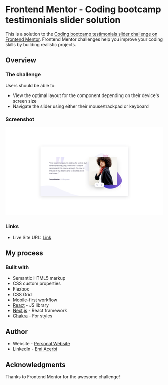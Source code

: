 # Frontend Mentor - Coding bootcamp testimonials slider solution

This is a solution to the [Coding bootcamp testimonials slider challenge on Frontend Mentor](https://www.frontendmentor.io/challenges/coding-bootcamp-testimonials-slider-4FNyLA8JL). Frontend Mentor challenges help you improve your coding skills by building realistic projects. 


## Overview

### The challenge

Users should be able to:

- View the optimal layout for the component depending on their device's screen size
- Navigate the slider using either their mouse/trackpad or keyboard

### Screenshot

![](./public/screenshot.png)

### Links

- Live Site URL: [Link](https://coding-bootcamp-testimonials-jet.vercel.app/)

## My process

### Built with

- Semantic HTML5 markup
- CSS custom properties
- Flexbox
- CSS Grid
- Mobile-first workflow
- [React](https://reactjs.org/) - JS library
- [Next.js](https://nextjs.org/) - React framework
- [Chakra](https://chakra-ui.com/) - For styles

## Author

- Website - [Personal Website](https://personal-portfolio-six-flax.vercel.app/)
- LinkedIn - [Emi Acerbi](https://www.linkedin.com/in/emiliano-acerbi-7a7141235/)

## Acknowledgments

Thanks to Frontend Mentor for the awesome challenge!

